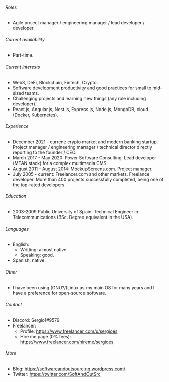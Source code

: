 ###### Roles

- Agile project manager / engineering manager / lead developer / developer.

###### Current availability

- Part-time.

###### Current interests

- Web3, DeFi, Blockchain, Fintech, Crypto.
- Software development productivity and good practices for small to mid-sized teams.
- Challenging projects and learning new things (any role including developer).
- React.js, Angular.js, Nest.js, Express.js,  Node.js, MongoDB, cloud (Docker, Kubernetes).

###### Experience

- December 2021 - current: crypto market and modern banking startup. Project manager / engineering manager / technical director directly reporting to the founder / CEO.
- March 2017 - May 2020: Power Software Consulting. Lead developer (MEAN stack) for a complex multimedia CMS.
- August 2011 - August 2014: MockupScreens.com. Project manager.
- July 2005 - current: Freelancer.com and other markets. Freelance developer. More than 400 projects successfully completed, being one of the top-rated developers.

###### Education

- 2003-2009 Public University of Spain: Technical Engineer in Telecommunications (BSc. Degree equivalent in the USA).

###### Languages

- English:
	- Writting: almost native.
	- Speaking: good.
- Spanish: native.

###### Other
- I have been using (GNU?/)Linux as my main OS for many years and I have a preference for open-source software.

###### Contact 
- Discord: Sergio1#9579
- Freelancer:
    - Profile: https://www.freelancer.com/u/sergioes
    - Hire me page (0% fees): https://www.freelancer.com/hireme/sergioes

###### More
- Blog: https://softwareandoutsourcing.wordpress.com/
- Twitter: https://twitter.com/SoftAndOutSrc
